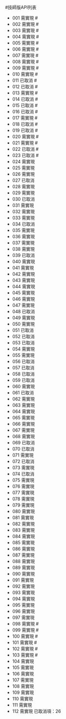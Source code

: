 #技師版API列表
* 001 需實現 #
* 002 需實現 #
* 003 需實現 #
* 004 需實現 #
* 005 需實現 #
* 006 需實現 #
* 007 需實現 #
* 008 需實現 #
* 009 需實現 #
* 010 需實現 #
* 011 已取消 #
* 012 已取消 #
* 013 需實現 #
* 014 已取消 #
* 015 已取消 #
* 016 已取消 #
* 017 需實現 #
* 018 已取消 #
* 019 已取消 #
* 020 需實現 #
* 021 需實現 #
* 022 已取消 #
* 023 已取消 #
* 024 需實現
* 025 需實現
* 026 需實現
* 027 已取消
* 028 需實現
* 029 需實現
* 030 已取消
* 031 需實現
* 032 需實現
* 033 需實現
* 034 已取消
* 035 需實現
* 036 需實現
* 037 需實現
* 038 需實現
* 039 已取消
* 040 需實現
* 041 需實現
* 042 需實現
* 043 需實現
* 044 需實現
* 045 需實現
* 046 需實現
* 047 需實現
* 048 已取消
* 049 需實現
* 050 需實現
* 051 已取消
* 052 已取消
* 053 已取消
* 054 需實現
* 055 需實現
* 056 已取消
* 057 已取消
* 058 已取消
* 059 已取消
* 060 需實現
* 061 已取消
* 062 需實現
* 063 需實現
* 064 需實現
* 065 需實現
* 066 需實現
* 067 需實現
* 068 需實現
* 069 已取消
* 070 已取消
* 071 需實現
* 072 已取消
* 073 需實現
* 074 已取消
* 075 需實現
* 076 需實現
* 077 需實現
* 078 需實現
* 079 需實現
* 080 需實現
* 081 需實現
* 082 需實現
* 083 需實現
* 084 需實現
* 085 需實現
* 086 需實現
* 087 需實現
* 088 需實現
* 089 需實現
* 090 需實現
* 091 需實現
* 092 需實現
* 093 需實現
* 094 需實現
* 095 需實現
* 096 需實現
* 097 需實現
* 098 需實現 #
* 099 需實現 #
* 100 需實現 #
* 101 需實現 #
* 102 需實現 #
* 103 需實現 #
* 104 需實現
* 105 需實現
* 106 需實現
* 107 需實現
* 108 需實現
* 109 需實現
* 110 需實現
* 111 需實現
* 112 需實現
已取消項：26
